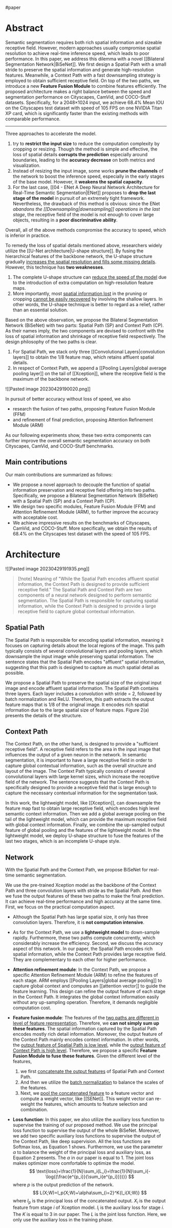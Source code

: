 #paper

# Abstract
Semantic segmentation requires both rich spatial information and sizeable receptive field. However, modern approaches usually compromise spatial resolution to achieve real-time inference speed, which leads to poor performance. In this paper, we address this dilemma with a novel [[Bilateral Segmentation Network|BiSeNet]]. We first design a Spatial Path with a small stride to preserve the spatial information and generate high-resolution features. Meanwhile, a Context Path with a fast downsampling strategy is employed to obtain sufficient receptive field. On top of the two paths, we introduce a new **Feature Fusion Module** to combine features efficiently. The proposed architecture makes a right balance between the speed and segmentation performance on Cityscapes, CamVid, and COCO-Stuff datasets. Specifically, for a 2048×1024 input, we achieve 68.4% Mean IOU on the Cityscapes test dataset with speed of 105 FPS on one NVIDIA Titan XP card, which is significantly faster than the existing methods with comparable performance.  

---

Three approaches to accelerate the model. 
1. try to **restrict the input size** to reduce the computation complexity by cropping or resizing. Though the method is simple and effective, the loss of spatial details **corrupts the prediction** especially around boundaries, leading to the **accuracy decrease** on both metrics and visualization. 
2. Instead of resizing the input image, some works **prune the channels** of the network to boost the inference speed, especially in the early stages of the base model. However, it **weakens the spatial capacity**. 
3. For the last case, [[04 - ENet A Deep Neural Network Architecture for Real-Time Semantic Segmentation|ENet]] proposes to **drop the last stage of the model** in pursuit of an extremely tight framework. Nevertheless, the drawback of this method is obvious: since the ENet *abandons the [[Downsampling|downsampling]] operations in the last stage*, the receptive field of the model is not enough to cover large objects, resulting in a **poor discriminative ability**. 

Overall, all of the above methods compromise the accuracy to speed, which is inferior in practice.

To remedy the loss of spatial details mentioned above, researchers widely utilize the [[U-Net architecture|U-shape structure]]. By fusing the hierarchical features of the backbone network, the U-shape structure gradually <u>increases the spatial resolution and fills some missing details</u>. However, this technique has **two weaknesses**.
1. The complete U-shape structure can <u>reduce the speed of the model</u> due to the introduction of extra computation on high-resolution feature maps. 
2. More importantly, most <u>spatial information lost</u> in the pruning or cropping <u>cannot be easily recovered</u> by involving the shallow layers. 
In other words, the U-shape technique is better to regard as a relief, rather than an essential solution.

Based on the above observation, we propose the Bilateral Segmentation Network (BiSeNet) with two parts: Spatial Path (SP) and Context Path (CP). As their names imply, the two components are devised to confront with the loss of spatial information and shrinkage of receptive field respectively. The design philosophy of the two paths is clear. 
1. For Spatial Path, we stack only three [[Convolutional Layers|convolution layers]] to obtain the 1/8 feature map, which retains affluent spatial details. 
2. In respect of Context Path, we append a [[Pooling Layers|global average pooling layer]] on the tail of [[Xception]], where the receptive field is the maximum of the backbone network. 

![[Pasted image 20230429190020.png]]

In pursuit of better accuracy without loss of speed, we also 
- research the fusion of two paths, proposing Feature Fusion Module (FFM)
- and refinement of final prediction, proposing Attention Refinement Module (ARM) 

As our following experiments show, these two extra components can further improve the overall semantic segmentation accuracy on both Cityscapes, CamVid, and COCO-Stuff benchmarks.

## Main contributions
Our main contributions are summarized as follows:
- We propose a novel approach to decouple the function of spatial information preservation and receptive field offering into two paths. Specifically, we propose a Bilateral Segmentation Network (BiSeNet) with a Spatial Path (SP) and a Context Path (CP).
- We design two specific modules, Feature Fusion Module (FFM) and Attention Refinement Module (ARM), to further improve the accuracy with acceptable cost. 
- We achieve impressive results on the benchmarks of Cityscapes, CamVid, and COCO-Stuff. More specifically, we obtain the results of 68.4% on the Cityscapes test dataset with the speed of 105 FPS.

# Architecture
![[Pasted image 20230429191935.png]]


> [!note] Meaning of "While the Spatial Path encodes affluent spatial information, the Context Path is designed to provide sufficient receptive field." 
>The Spatial Path and Context Path are two components of a neural network designed to perform semantic segmentation. The Spatial Path is responsible for capturing spatial information, while the Context Path is designed to provide a large receptive field to capture global contextual information.

## Spatial Path
The Spatial Path is responsible for encoding spatial information, meaning it focuses on capturing details about the local regions of the image. This path typically consists of several convolutional layers and pooling layers, which downsample the input image while preserving spatial information. The sentence states that the Spatial Path encodes "affluent" spatial information, suggesting that this path is designed to capture as much spatial detail as possible.

We propose a Spatial Path to preserve the spatial size of the original input image and encode affluent spatial information. The Spatial Path contains three layers. Each layer includes a convolution with stride = 2, followed by batch normalization and ReLU. Therefore, this path extracts the output feature maps that is 1/8 of the original image. It encodes rich spatial information due to the large spatial size of feature maps. Figure 2(a) presents the details of the structure.

## Context Path
The Context Path, on the other hand, is designed to provide a "sufficient receptive field". A receptive field refers to the area in the input image that influences the output of a given neuron in the network. In semantic segmentation, it is important to have a large receptive field in order to capture global contextual information, such as the overall structure and layout of the image. The Context Path typically consists of several convolutional layers with large kernel sizes, which increase the receptive field of the network. The sentence suggests that the Context Path is specifically designed to provide a receptive field that is large enough to capture the necessary contextual information for the segmentation task.

In this work, the lightweight model, like [[Xception]], can downsample the feature map fast to obtain large receptive field, which encodes high level semantic context information. Then we add a global average pooling on the tail of the lightweight model, which can provide the maximum receptive field with global context information. Finally, we combine the up-sampled output feature of global pooling and the features of the lightweight model. In the lightweight model, we deploy U-shape structure to fuse the features of the last two stages, which is an incomplete U-shape style. 

## Network
With the Spatial Path and the Context Path, we propose BiSeNet for real-time semantic segmentation.

We use the pre-trained Xception model as the backbone of the Context Path and three convolution layers with stride as the Spatial Path. And then we fuse the output features of these two paths to make the final prediction. It can achieve real-time performance and high accuracy at the same time. First, we focus on the practical computation aspect. 
- Although the Spatial Path has large spatial size, it only has three convolution layers. Therefore, it is **not computation intensive**. 
- As for the Context Path, we use a **lightweight model** to down-sample rapidly. Furthermore, these two paths compute concurrently, which considerably increase the efficiency. 
Second, we discuss the accuracy aspect of this network. In our paper, the Spatial Path encodes rich spatial information, while the Context Path provides large receptive field. They are complementary to each other for higher performance.

- **Attention refinement module**: In the Context Path, we propose a specific Attention Refinement Module (ARM) to refine the features of each stage. ARM employs [[Pooling Layers|global average pooling]] to capture global context and computes an [[attention vector]] to guide the feature learning. This design can refine the output feature of each stage in the Context Path. It integrates the global context information easily without any up-sampling operation. Therefore, it demands negligible computation cost.

- **Feature fusion module**: The features of the <u>two paths are different in level of feature representation</u>. Therefore, we **can not simply sum up these features**. The spatial information captured by the Spatial Path encodes mostly rich detail information. Moreover, the output feature of the Context Path mainly encodes context information. In other words, the <u>output feature of Spatial Path is low level</u>, while the <u>output feature of Context Path is high level</u>. Therefore, we propose a specific **Feature Fusion Module to fuse these features**. Given the different level of the features, 
	1. we first <u>concatenate the output features</u> of Spatial Path and Context Path. 
	2. And then we utilize the <u>batch normalization</u> to balance the scales of the features. 
	3. Next, we <u>pool the concatenated feature</u> to a feature vector and compute a weight vector, like [[SENet]]. This weight vector can re-weight the features, which amounts to feature selection and combination. 

- **Loss function**: In this paper, we also utilize the auxiliary loss function to supervise the training of our proposed method. We use the principal loss function to supervise the output of the whole BiSeNet. Moreover, we add two specific auxiliary loss functions to supervise the output of the Context Path, like deep supervision. All the loss functions are Softmax loss, as Equation 1 shows. Furthermore, we use the parameter $\alpha$ to balance the weight of the principal loss and auxiliary loss, as Equation 2 presents. The $\alpha$ in our paper is equal to 1. The joint loss makes optimizer more comfortable to optimize the model.
$$
\text{loss}=\frac{1}{N}\sum_i{L_i}=\frac{1}{N}\sum_i{-\log{(\frac{e^{p_i}}{\sum_i{e^{p_i}}})}}
$$
where $p$ is the output prediction of the network.
$$
L(X;W)=l_p(X;W)+\alpha\sum_{i=2}^K{l_i(X;W)}
$$
where $l_p$ is the principal loss of the concatenated output. $X_i$ is the output feature from stage $i$ of Xception model. $l_i$ is the auxiliary loss for stage $i$. The $K$ is equal to 3 in our paper. The $L$ is the joint loss function. Here, we only use the auxiliary loss in the training phase.
